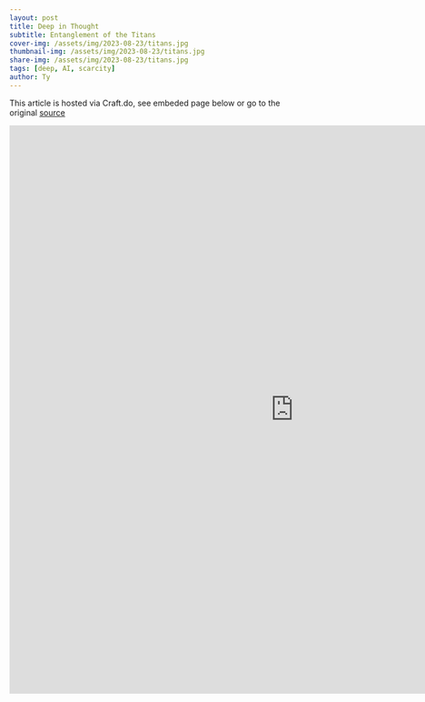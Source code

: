 ```yaml
---
layout: post
title: Deep in Thought
subtitle: Entanglement of the Titans
cover-img: /assets/img/2023-08-23/titans.jpg
thumbnail-img: /assets/img/2023-08-23/titans.jpg
share-img: /assets/img/2023-08-23/titans.jpg
tags: [deep, AI, scarcity]
author: Ty
---
```


This article is hosted via Craft.do, see embeded page below or go to the original [source](https://www.craft.me/s/XUcXrjiMEgFWf4)

 <iframe src="https://www.craft.me/s/XUcXrjiMEgFWf4" style="border:none;height:1000px;width:1000px" title="ntanglement of the Titans"></iframe> 

